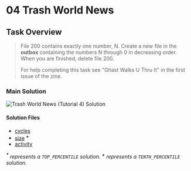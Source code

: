 # 04 Trash World News

## Task Overview

> File 200 contains exactly one number, N. Create a new file in the **outbox** containing the numbers N through 0 in decreasing order. When you are finished, delete file 200.
>
> For help completing this task see "Ghast Walks U Thru It" in the first issue of the zine.

### Main Solution

![Trash World News (Tutorial 4) Solution][solution]

[solution]: https://i.imgur.com/K9G8ZfS.gif "Trash World News (Tutorial 4) Solution"

#### Solution Files

-   [cycles](cycles/)
-   [size](size/) <sup>**\+**</sup>
-   [activity](activity/)

_<sup>**\***</sup> represents a `TOP_PERCENTILE` solution._
_<sup>**\+**</sup> represents a `TENTH_PERCENTILE` solution._
